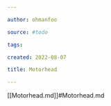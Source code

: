```yaml
---

author: ohmanfoo

source: #todo

tags: 

created: 2022-08-07

title: Motorhead

---
```

[[Motorhead.md]]#Motorhead.md